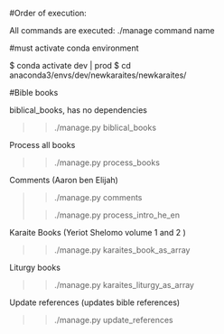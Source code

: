 #Order of execution:

All commands are executed: ./manage command name

#must activate conda environment

$ conda activate dev | prod
$ cd anaconda3/envs/dev/newkaraites/newkaraites/

#Bible books

biblical_books, has no dependencies


>> ./manage.py biblical_books

Process all books

>>./manage.py process_books
  
Comments (Aaron ben Elijah)

>> ./manage.py comments
> 
>> ./manage.py process_intro_he_en
> 
Karaite Books (Yeriot Shelomo volume 1 and 2 )

>> ./manage.py karaites_book_as_array

Liturgy books

>> ./manage.py karaites_liturgy_as_array

[//]: # (Polemic books)

[//]: # ()
[//]: # (>> ./manage.py karaites_sefer_as_array)

[//]: # ()
[//]: # (>> ./manage.py process_intro_en_he_table)

Update references (updates bible references)

>> ./manage.py update_references
 
[//]: # (Update search)

[//]: # ()
[//]: # (>> ./manage.py update_full_text_search)


[//]: # (Update autocomplete)

[//]: # ()
[//]: # (# this can take a while so in the remote server )

[//]: # (>> screen)

[//]: # (>>./manage.py autocomplete | autocomplete1)

[//]: # (# press ctrl A and then ctrl d)

[//]: # (# this will detach the process from the current ssh session)

[//]: # (# you may close the ssh, the process will keep running on remote server.)